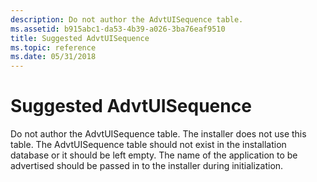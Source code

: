 ```yaml
---
description: Do not author the AdvtUISequence table.
ms.assetid: b915abc1-da53-4b39-a026-3ba76eaf9510
title: Suggested AdvtUISequence
ms.topic: reference
ms.date: 05/31/2018
---
```


# Suggested AdvtUISequence

Do not author the AdvtUISequence table. The installer does not use this table. The AdvtUISequence table should not exist in the installation database or it should be left empty. The name of the application to be advertised should be passed in to the installer during initialization.

 

 



